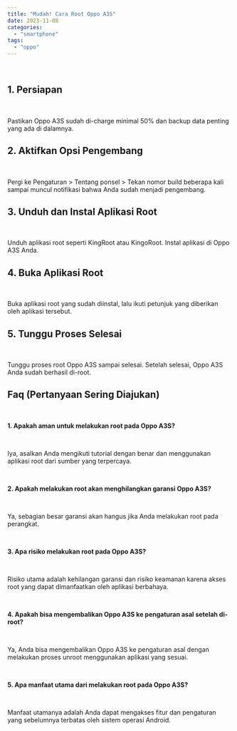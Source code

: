 ```yaml
---
title: "Mudah! Cara Root Oppo A3S"
date: 2023-11-08
categories: 
  - "smartphone"
tags: 
  - "oppo"
---
```


 

## 1\. Persiapan

 

Pastikan Oppo A3S sudah di-charge minimal 50% dan backup data penting yang ada di dalamnya.

## 2\. Aktifkan Opsi Pengembang

 

Pergi ke Pengaturan > Tentang ponsel > Tekan nomor build beberapa kali sampai muncul notifikasi bahwa Anda sudah menjadi pengembang.

## 3\. Unduh dan Instal Aplikasi Root

 

Unduh aplikasi root seperti KingRoot atau KingoRoot. Instal aplikasi di Oppo A3S Anda.

## 4\. Buka Aplikasi Root

 

Buka aplikasi root yang sudah diinstal, lalu ikuti petunjuk yang diberikan oleh aplikasi tersebut.

## 5\. Tunggu Proses Selesai

 

Tunggu proses root Oppo A3S sampai selesai. Setelah selesai, Oppo A3S Anda sudah berhasil di-root.

## Faq (Pertanyaan Sering Diajukan)

 

**1\. Apakah aman untuk melakukan root pada Oppo A3S?**

 

Iya, asalkan Anda mengikuti tutorial dengan benar dan menggunakan aplikasi root dari sumber yang terpercaya.

 

**2\. Apakah melakukan root akan menghilangkan garansi Oppo A3S?**

 

Ya, sebagian besar garansi akan hangus jika Anda melakukan root pada perangkat.

 

**3\. Apa risiko melakukan root pada Oppo A3S?**

 

Risiko utama adalah kehilangan garansi dan risiko keamanan karena akses root yang dapat dimanfaatkan oleh aplikasi berbahaya.

 

**4\. Apakah bisa mengembalikan Oppo A3S ke pengaturan asal setelah di-root?**

 

Ya, Anda bisa mengembalikan Oppo A3S ke pengaturan asal dengan melakukan proses unroot menggunakan aplikasi yang sesuai.

 

**5\. Apa manfaat utama dari melakukan root pada Oppo A3S?**

 

Manfaat utamanya adalah Anda dapat mengakses fitur dan pengaturan yang sebelumnya terbatas oleh sistem operasi Android.
